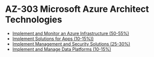 # AZ-303 Microsoft Azure Architect Technologies

- [Implement and Monitor an Azure Infrastructure (50-55%)](infrastructure.md)
- [Implement Solutions for Apps (10-15%))](integrate.md)
- [Implement Management and Security Solutions (25-30%)](security.md)
- [Implement and Manage Data Platforms (10-15%)](data.md)
